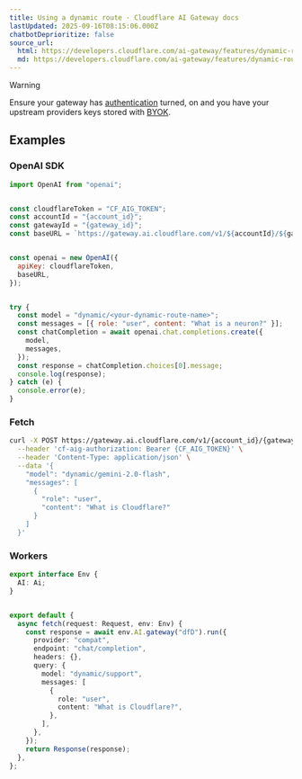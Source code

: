 ```yaml
---
title: Using a dynamic route · Cloudflare AI Gateway docs
lastUpdated: 2025-09-16T08:15:06.000Z
chatbotDeprioritize: false
source_url:
  html: https://developers.cloudflare.com/ai-gateway/features/dynamic-routing/usage/
  md: https://developers.cloudflare.com/ai-gateway/features/dynamic-routing/usage/index.md
---
```


Warning

Ensure your gateway has [authentication](https://developers.cloudflare.com/ai-gateway/configuration/authentication/) turned, on and you have your upstream providers keys stored with [BYOK](https://developers.cloudflare.com/ai-gateway/configuration/bring-your-own-keys/).

## Examples

### OpenAI SDK

```js
import OpenAI from "openai";


const cloudflareToken = "CF_AIG_TOKEN";
const accountId = "{account_id}";
const gatewayId = "{gateway_id}";
const baseURL = `https://gateway.ai.cloudflare.com/v1/${accountId}/${gatewayId}/compat`;


const openai = new OpenAI({
  apiKey: cloudflareToken,
  baseURL,
});


try {
  const model = "dynamic/<your-dynamic-route-name>";
  const messages = [{ role: "user", content: "What is a neuron?" }];
  const chatCompletion = await openai.chat.completions.create({
    model,
    messages,
  });
  const response = chatCompletion.choices[0].message;
  console.log(response);
} catch (e) {
  console.error(e);
}
```

### Fetch

```bash
curl -X POST https://gateway.ai.cloudflare.com/v1/{account_id}/{gateway_id}/compat/chat/completions \
  --header 'cf-aig-authorization: Bearer {CF_AIG_TOKEN}' \
  --header 'Content-Type: application/json' \
  --data '{
    "model": "dynamic/gemini-2.0-flash",
    "messages": [
      {
        "role": "user",
        "content": "What is Cloudflare?"
      }
    ]
  }'
```

### Workers

```ts
export interface Env {
  AI: Ai;
}


export default {
  async fetch(request: Request, env: Env) {
    const response = await env.AI.gateway("dfD").run({
      provider: "compat",
      endpoint: "chat/completion",
      headers: {},
      query: {
        model: "dynamic/support",
        messages: [
          {
            role: "user",
            content: "What is Cloudflare?",
          },
        ],
      },
    });
    return Response(response);
  },
};
```
